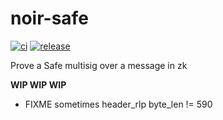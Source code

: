 # noir-safe

[![ci](https://github.com/chiefbiiko/noir-safe/workflows/ci/badge.svg)](https://github.com/chiefbiiko/noir-safe/actions/workflows/ci.yml) [![release](https://img.shields.io/github/v/release/chiefbiiko/noir-safe?include_prereleases)](https://github.com/chiefbiiko/noir-safe/releases/latest)

Prove a Safe multisig over a message in zk

**WIP WIP WIP**

- FIXME sometimes header_rlp byte_len != 590

<!-- ## Commands

Fetches circuit inputs and updates `circuits/Prover.toml`:

```sh
SAFE=0x38Ba7...36EDDc \
MSG_HASH=0xa225aed0c0283cef82b24485b8b28fb756fc9ce83d25e5cf799d0c8aa20ce6b7 \
RUST_LOG=info \
RUST_BACKTRACE=full \
  cargo run --manifest-path prelude/Cargo.toml
``` 

Nargo:

```sh
nargo check
nargo execute
nargo prove
nargo verify
nargo --help
``` -->